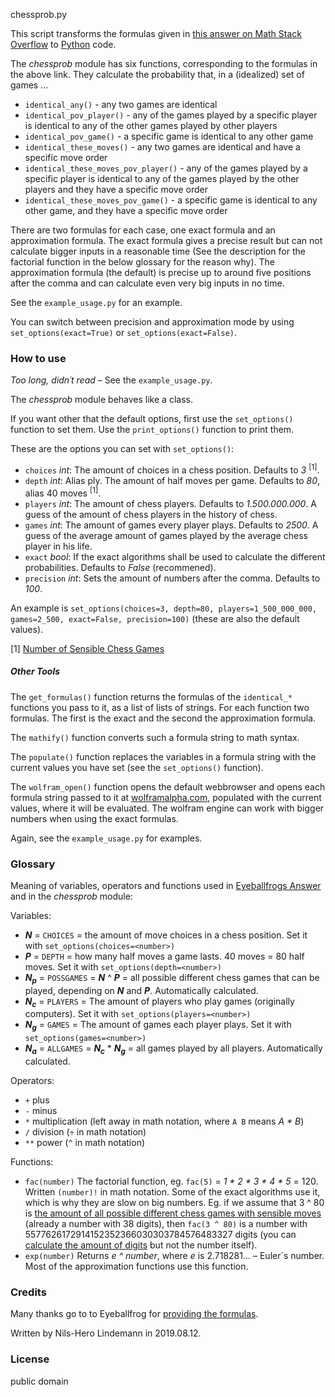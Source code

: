 ﻿chessprob.py

This script transforms the formulas given in [this answer on Math Stack Overflow](https://math.stackexchange.com/questions/3318378/probability-of-duplicated-games-in-chess/3318496#3318496) to [Python](https://www.python.org/) code.

The _chessprob_ module has six functions, corresponding to the formulas in the above link. They calculate the probability that, in a (idealized) set of games ...

* `identical_any()` - any two games are identical
* `identical_pov_player()` - any of the games played by a specific player is identical to any of the other games played by other players
* `identical_pov_game()` - a specific game is identical to any other game
* `identical_these_moves()` - any two games are identical and have a specific move order
* `identical_these_moves_pov_player()` - any of the games played by a specific player is identical to any of the games played by the other players and they have a specific move order
* `identical_these_moves_pov_game()` - a specific game is identical to any other game, and they have a specific move order

There are two formulas for each case, one exact formula and an approximation formula. The exact formula gives a precise result but can not calculate bigger inputs in a reasonable time (See the description for the factorial function in the below glossary for the reason why). The approximation formula (the default) is precise up to around five positions after the comma and can calculate even very big inputs in no time.

See the `example_usage.py` for an example.

You can switch between precision and approximation mode by using `set_options(exact=True)` or `set_options(exact=False)`.

### How to use

_Too long, didn´t read_ – See the `example_usage.py`.

The _chessprob_ module behaves like a class.

If you want other that the default options, first use the `set_options()` function to set them. Use the `print_options()` function to print them.

These are the options you can set with `set_options()`:

* `choices` _int_: The amount of choices in a chess position. Defaults to _3_ <sup>[1]</sup>.
* `depth` _int_: Alias ply. The amount of half moves per game. Defaults to _80_, alias 40 moves <sup>[1]</sup>.
* `players` _int_: The amount of chess players. Defaults to _1.500.000.000_. A guess of the amount of chess players in the history of chess.
* `games` _int_: The amount of games every player plays. Defaults to _2500_. A guess of the average amount of games played by the average chess player in his life.
* `exact` _bool_: If the exact algorithms shall be used to calculate the different probabilities. Defaults to _False_ (recommened).
* `precision` _int_: Sets the amount of numbers after the comma. Defaults to _100_.

An example is `set_options(choices=3, depth=80, players=1_500_000_000, games=2_500, exact=False, precision=100)` (these are also the default values).

[1] [Number of Sensible Chess Games](https://en.wikipedia.org/wiki/Shannon_number#Number_of_sensible_chess_games)

##### Other Tools

The `get_formulas()` function returns the formulas of the `identical_*` functions you pass to it, as a list of lists of strings. For each function two formulas. The first is the exact and the second the approximation formula.

The `mathify()` function converts such a formula string to math syntax.

The `populate()` function replaces the variables in a formula string with the current values you have set (see the `set_options()` function).

The `wolfram_open()` function opens the default webbrowser and opens each formula string passed to it at [wolframalpha.com](https://www.wolframalpha.com/), populated with the current values, where it will be evaluated. The wolfram engine can work with bigger numbers when using the exact formulas.

Again, see the `example_usage.py` for examples.

### Glossary

Meaning of variables, operators and functions used in [Eyeballfrogs Answer](https://math.stackexchange.com/questions/3318378/probability-of-duplicated-games-in-chess/3318496#3318496) and in the _chessprob_ module:

Variables:

* **_N_** = `CHOICES` = the amount of move choices in a chess position. Set it with `set_options(choices=<number>)`
* **_P_** = `DEPTH` = how many half moves a game lasts. 40 moves = 80 half moves. Set it with `set_options(depth=<number>)`
* **_N<sub>p</sub>_** = `POSSGAMES` = **_N_** ^ **_P_** = all possible different chess games that can be played, depending on **_N_** and **_P_**. Automatically calculated.
* **_N<sub>c</sub>_** = `PLAYERS` = The amount of players who play games (originally computers). Set it with `set_options(players=<number>)`
* **_N<sub>g</sub>_** = `GAMES` = The amount of games each player plays. Set it with `set_options(games=<number>)`
* **_N<sub>a</sub>_** = `ALLGAMES` = **_N<sub>c</sub>_** * **_N<sub>g</sub>_** = all games played by all players. Automatically calculated.

Operators:

* `+` plus
* `-` minus
* `*` multiplication (left away in math notation, where `A B` means _A * B_)
* `/` division (`÷` in math notation)
* `**` power (`^` in math notation)

Functions:

* `fac(number)` The factorial function, eg. `fac(5)` = _1 * 2 * 3 * 4 * 5_ = 120. Written `(number)!` in math notation. Some of the exact algorithms use it, which is why they are slow on big numbers. Eg. if we assume that 3 ^ 80 is [the amount of all possible different chess games with sensible moves](https://en.wikipedia.org/wiki/Shannon_number#Number_of_sensible_chess_games) (already a number with 38 digits), then `fac(3 ^ 80)` is a number with 5577626172914152352366030303784576483327 digits (you can [calculate the amount of digits](https://stackoverflow.com/a/16326545/1658543) but not the number itself).
* `exp(number)` Returns _e ^ number_, where _e_ is 2.718281... – Euler´s number. Most of the approximation functions use this function.


### Credits

Many thanks go to to Eyeballfrog for [providing the formulas](https://math.stackexchange.com/questions/3318378/probability-of-duplicated-games-in-chess/3318496#3318496).

Written by Nils-Hero Lindemann in 2019.08.12.

### License

public domain

